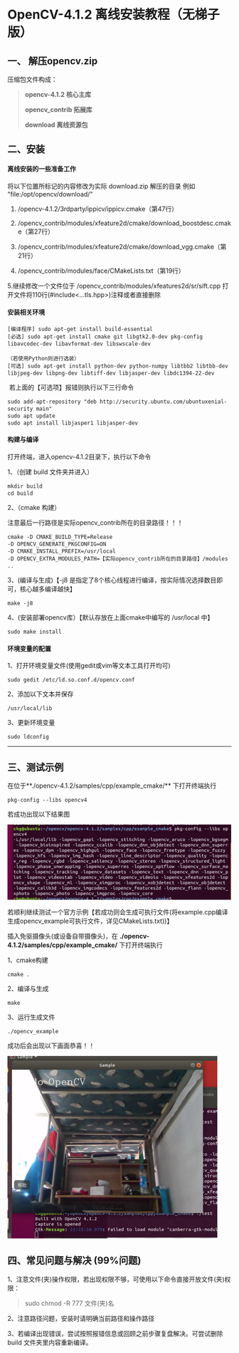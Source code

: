 

# OpenCV-4.1.2 离线安装教程（无梯子版）

## 一、 解压opencv.zip

   压缩包文件构成：

   > **opencv-4.1.2      核心主库**
   >
   > **opencv_contrib  拓展库**
   >
   > **download            离线资源包**

   

## 二、安装

#### **离线安装的一些准备工作**

将以下位置所标记的内容修改为实际 download.zip 解压的目录 例如  "file:/opt/opencv/download/"
   1.  /opencv-4.1.2/3rdparty/ippicv/ippicv.cmake（第47行）

   2.  /opencv_contrib/modules/xfeature2d/cmake/download_boostdesc.cmake（第27行）

   3.  /opencv_contrib/modules/xfeature2d/cmake/download_vgg.cmake（第21行）
   4.  /opencv_contrib/modules/face/CMakeLists.txt（第19行）

   5.继续修改一个文件位于   /opencv_contrib/modules/xfeatures2d/sr/sift.cpp  打开文件将110行(#include<...tls.hpp>)注释或者直接删除



#### **安装相关环境**

```shell
[编译程序] sudo apt-get install build-essential
[必选] sudo apt-get install cmake git libgtk2.0-dev pkg-config libavcodec-dev libavformat-dev libswscale-dev

（若使用Python则进行选装）
[可选] sudo apt-get install python-dev python-numpy libtbb2 libtbb-dev libjpeg-dev libpng-dev libtiff-dev libjasper-dev libdc1394-22-dev
```

​       若上面的【可选项】报错则执行以下三行命令

```shell
sudo add-apt-repository "deb http://security.ubuntu.com/ubuntuxenial-security main"
sudo apt update
sudo apt install libjasper1 libjasper-dev
```



#### **构建与编译**

打开终端，进入opencv-4.1.2目录下，执行以下命令

1、（创建 build 文件夹并进入）

```shell
mkdir build
cd build
```

2、（cmake 构建）

注意最后一行路径是实际opencv_contrib所在的目录路径！！！

```shell
cmake -D CMAKE_BUILD_TYPE=Release 
-D OPENCV_GENERATE_PKGCONFIG=ON 
-D CMAKE_INSTALL_PREFIX=/usr/local 
-D OPENCV_EXTRA_MODULES_PATH=【实际opencv_contrib所在的目录路径】/modules ..
```

3、(编译与生成)【-j8 是指定了8个核心线程进行编译，按实际情况选择数目即可，核心越多编译越快】

```shell
make -j8
```

4、(安装部署opencv库）【默认存放在上面cmake中编写的 /usr/local 中】

```shell
sudo make install
```



#### **环境变量的配置**

1、打开环境变量文件(使用gedit或vim等文本工具打开均可)

```shell
sudo gedit /etc/ld.so.conf.d/opencv.conf
```

2、添加以下文本并保存

~~~shell
/usr/local/lib
~~~

3、更新环境变量

```shell
sudo ldconfig
```

------



## 三、测试示例

在位于**./opencv-4.1.2/samples/cpp/example_cmake/** 下打开终端执行

```shell
pkg-config --libs opencv4
```

若成功出现以下结果图

![MVS](./resource/opencv_install_doc/1.png)



若顺利继续测试一个官方示例【若成功则会生成可执行文件(将example.cpp编译生成opencv_example可执行文件，详见CMakeLists.txt))】

插入免驱摄像头(或设备自带摄像头)，在 **./opencv-4.1.2/samples/cpp/example_cmake/** 下打开终端执行



1、cmake构建

```shell
cmake .
```

2、编译与生成

```shell
make
```

3、运行生成文件

```shell
./opencv_example
```

成功后会出现以下画面恭喜！！

![success](./resource/opencv_install_doc/2.png)



## 四、常见问题与解决 (99%问题)

1、注意文件(夹)操作权限，若出现权限不够，可使用以下命令直接开放文件(夹)权限：

> sudo chmod -R 777 文件(夹)名

2、注意路径问题，安装时请明确当前路径和操作路径

3、若编译出现错误，尝试按照报错信息或回顾之前步骤复盘解决。可尝试删除 build 文件夹里内容重新编译。

